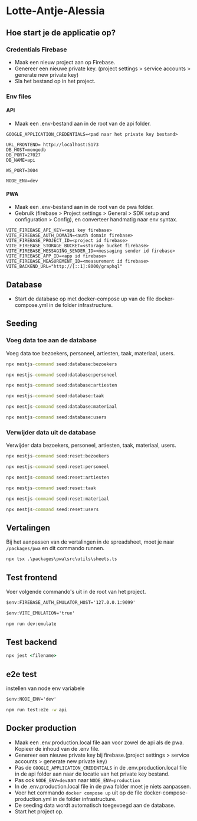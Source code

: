 # Lotte-Antje-Alessia

## Hoe start je de applicatie op?

### Credentials Firebase

- Maak een nieuw project aan op Firebase.
- Genereer een nieuwe private key. (project settings > service accounts > generate new private key)
- Sla het bestand op in het project.

### Env files

#### API

- Maak een .env-bestand aan in de root van de api folder.

```env
GOOGLE_APPLICATION_CREDENTIALS=<pad naar het private key bestand>

URL_FRONTEND= http://localhost:5173
DB_HOST=mongodb
DB_PORT=27027
DB_NAME=api

WS_PORT=3004

NODE_ENV=dev
```

#### PWA

- Maak een .env-bestand aan in de root van de pwa folder.
- Gebruik (firebase > Project settings > General > SDK setup and configuration > Config), en converteer handmatig naar env syntax.
  
```env
VITE_FIREBASE_API_KEY=<api key firebase>
VITE_FIREBASE_AUTH_DOMAIN=<auth domain firebase>
VITE_FIREBASE_PROJECT_ID=<project id firebase>
VITE_FIREBASE_STORAGE_BUCKET=<storage bucket firebase>
VITE_FIREBASE_MESSAGING_SENDER_ID=<messaging sender id firebase>
VITE_FIREBASE_APP_ID=<app id firebase>
VITE_FIREBASE_MEASUREMENT_ID=<measurement id firebase>
VITE_BACKEND_URL="http://[::1]:8000/graphql"
```

## Database

- Start de database op met docker-compose up van de file docker-compose.yml in de folder infrastructure.

## Seeding

### Voeg data toe aan de database

Voeg data toe bezoekers, personeel, artiesten, taak, materiaal, users.

```cmd
npx nestjs-command seed:database:bezoekers
```

```cmd
npx nestjs-command seed:database:personeel
```

```cmd
npx nestjs-command seed:database:artiesten
```

```cmd
npx nestjs-command seed:database:taak
```

```cmd
npx nestjs-command seed:database:materiaal
```

```cmd
npx nestjs-command seed:database:users
```

### Verwijder data uit de database

Verwijder data bezoekers, personeel, artiesten, taak, materiaal, users.

```cmd
npx nestjs-command seed:reset:bezoekers
```

```cmd
npx nestjs-command seed:reset:personeel
```

```cmd
npx nestjs-command seed:reset:artiesten
```

```cmd
npx nestjs-command seed:reset:taak
```

```cmd
npx nestjs-command seed:reset:materiaal
```

```cmd
npx nestjs-command seed:reset:users
```

## Vertalingen

Bij het aanpassen van de vertalingen in de spreadsheet, moet je naar `/packages/pwa` en dit commando runnen.

```cmd
npx tsx .\packages\pwa\src\utils\sheets.ts
```

## Test frontend

Voer volgende commando's uit in de root van het project.

```cmd
$env:FIREBASE_AUTH_EMULATOR_HOST='127.0.0.1:9099'
```

```cmd
$env:VITE_EMULATION='true'
```

```cmd
npm run dev:emulate
```

## Test backend

```cmd
npx jest <filename>
```

## e2e test

instellen van node env variabele

```cmd
$env:NODE_ENV='dev'    
```

```cmd
npm run test:e2e -w api
```

## Docker production

- Maak een .env.production.local file aan voor zowel de api als de pwa. Kopieer de inhoud van de .env file.
- Genereer een nieuwe private key bij firebase.(project settings > service accounts > generate new private key)
- Pas de ```GOOGLE_APPLICATION_CREDENTIALS``` in de .env.production.local file in de api folder aan naar de locatie van het private key bestand.
- Pas ook ```NODE_ENV=dev```aan naar ```NODE_ENV=production```
- In de .env.production.local file in de pwa folder moet je niets aanpassen.
- Voer het commando ```docker compose up``` uit op de file docker-compose-production.yml in de folder infrastructure.
- De seeding data wordt automatisch toegevoegd aan de database.
- Start het project op.
